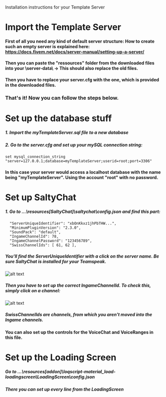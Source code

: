 Installation instructions for your Template Server

# Import the Template Server
#### First of all you need any kind of default server structure: How to create such an empty server is explained here: https://docs.fivem.net/docs/server-manual/setting-up-a-server/
#### Then you can  paste the "ressources" folder from the downloaded files into your \server-data\ -> This should also replace the old files.
#### Then you have to replace your server.cfg with the one, which is provided in the downloaded files.

### That's it! Now you can follow the steps below.


# Set up the database stuff

##### 1. Import the myTemplateServer.sql file to a new database
##### 2. Go to the server.cfg and set up your mySQL connection string:
``` 
set mysql_connection_string "server=127.0.0.1;database=myTemplateServer;userid=root;port=3306"
```
#### In this case your server would access a localhost database with the name being "myTemplateServer". Using the account "root" with no password.


# Set up SaltyChat
##### 1. Go to ...\resources\[SaltyChat]\saltychat\config.json and find this part:
```
  "ServerUniqueIdentifier": "xbOnKkxz1jhPbTHW...",
  "MinimumPluginVersion": "2.3.0",
  "SoundPack": "default",
  "IngameChannelId": 78,
  "IngameChannelPassword": "123456789",
  "SwissChannelIds": [ 61, 62 ],
```
##### You'll find the  ServerUniqueIdentifier with a click on the server name. Be sure SaltyChat is installed for your Teamspeak.
![alt text](https://i.imgur.com/zH5AVz7.png)
##### Then you have to set up the correct IngameChannelId. To check this, simply click on a channel:
![alt text](https://i.imgur.com/KmqQ2rn.png)
##### SwissChannelIds are channels, from which you aren't moved into the Ingame channels.

#### You can also set up the controls for the VoiceChat and VoiceRanges in this file.


# Set up the Loading Screen
##### Go to ...\resources\[addon]\loqscript-material_load-loadingscreen\LoadingScreen\config.json
##### There you can set up every line from the LoadingScreen
